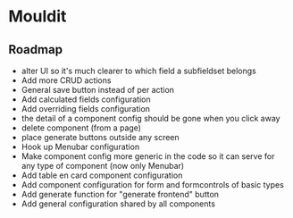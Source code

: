 <h1>Mouldit</h1>
<h2>Roadmap</h2>
<ul>
  <li>alter UI so it's much clearer to which field a subfieldset belongs</li>
  <li>Add more CRUD actions</li>
  <li>General save button instead of per action</li>
  <li>Add calculated fields configuration</li>
  <li>Add overriding fields configuration</li>
  <li>the detail of a component config should be gone when you click away</li>
  <li>delete component (from a page)</li>
  <li>place generate buttons outside any screen</li>
  <li>Hook up Menubar configuration</li>
  <li>Make component config more generic in the code so it can serve for any type of component (now only Menubar)</li>
  <li>Add table en card component configuration</li>
  <li>Add component configuration for form and formcontrols of basic types</li>
  <li>Add generate function for "generate frontend" button</li>
  <li>Add general configuration shared by all components</li>
</ul>
